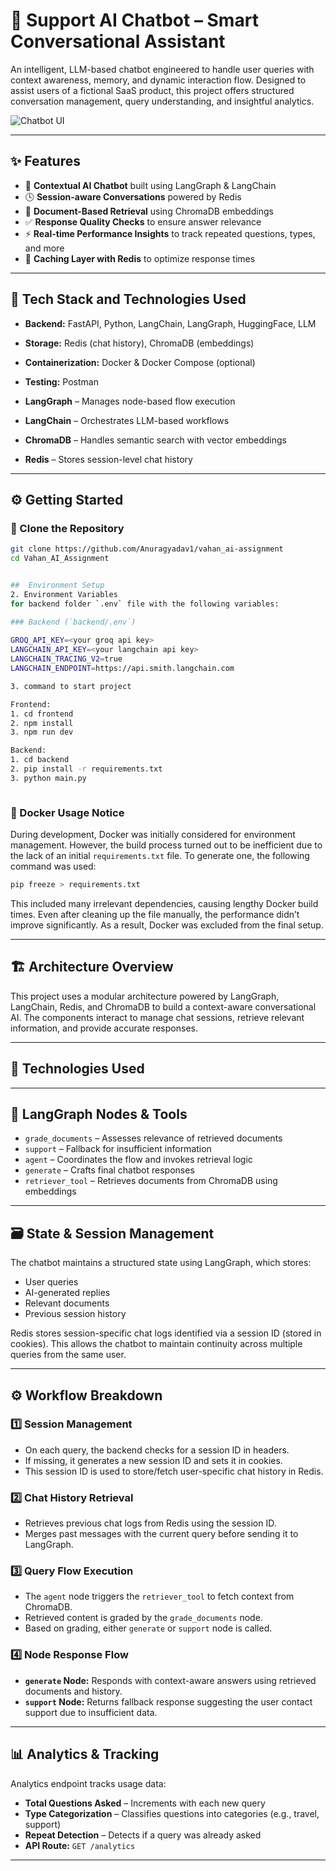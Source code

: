 # 🤖 Support AI Chatbot – Smart Conversational Assistant

An intelligent, LLM-based chatbot engineered to handle user queries with context awareness, memory, and dynamic interaction flow. Designed to assist users of a fictional SaaS product, this project offers structured conversation management, query understanding, and insightful analytics.

![Chatbot UI](https://github.com/user-attachments/assets/0013de1f-8904-4b84-80cd-7cd63a948286)

---

## ✨ Features

- 🧠 **Contextual AI Chatbot** built using LangGraph & LangChain  
- 🕓 **Session-aware Conversations** powered by Redis   
- 📂 **Document-Based Retrieval** using ChromaDB embeddings  
- ✅ **Response Quality Checks** to ensure answer relevance  
- ⚡ **Real-time Performance Insights** to track repeated questions, types, and more  
- 🚀 **Caching Layer with Redis** to optimize response times

---

## 🧰 Tech Stack and Technologies Used

- **Backend:** FastAPI, Python, LangChain, LangGraph, HuggingFace, LLM  
- **Storage:** Redis (chat history), ChromaDB (embeddings)  
- **Containerization:** Docker & Docker Compose (optional)  
- **Testing:** Postman

- **LangGraph** – Manages node-based flow execution
- **LangChain** – Orchestrates LLM-based workflows
- **ChromaDB** – Handles semantic search with vector embeddings
- **Redis** – Stores session-level chat history 

---

## ⚙️ Getting Started

### 🔄 Clone the Repository

```bash
git clone https://github.com/Anuragyadav1/vahan_ai-assignment
cd Vahan_AI_Assignment


##  Environment Setup
2. Environment Variables 
for backend folder `.env` file with the following variables:  

### Backend (`backend/.env`)
 
GROQ_API_KEY=<your groq api key>
LANGCHAIN_API_KEY=<your langchain api key>
LANGCHAIN_TRACING_V2=true
LANGCHAIN_ENDPOINT=https://api.smith.langchain.com

3. command to start project

Frontend:
1. cd frontend
2. npm install
3. npm run dev

Backend:
1. cd backend
2. pip install -r requirements.txt
3. python main.py



```
### 🐳 Docker Usage Notice  
During development, Docker was initially considered for environment management. However, the build process turned out to be inefficient due to the lack of an initial `requirements.txt` file. To generate one, the following command was used:

```sh
pip freeze > requirements.txt
```

This included many irrelevant dependencies, causing lengthy Docker build times. Even after cleaning up the file manually, the performance didn’t improve significantly. As a result, Docker was excluded from the final setup.

---

## 🏗 Architecture Overview

This project uses a modular architecture powered by LangGraph, LangChain, Redis, and ChromaDB to build a context-aware conversational AI. The components interact to manage chat sessions, retrieve relevant information, and provide accurate responses.

---

## 🔧 Technologies Used



---

## 🧩 LangGraph Nodes & Tools

- `grade_documents` – Assesses relevance of retrieved documents
- `support` – Fallback for insufficient information
- `agent` – Coordinates the flow and invokes retrieval logic
- `generate` – Crafts final chatbot responses
- `retriever_tool` – Retrieves documents from ChromaDB using embeddings

---

## 🗃 State & Session Management

The chatbot maintains a structured state using LangGraph, which stores:

- User queries
- AI-generated replies
- Relevant documents
- Previous session history

Redis stores session-specific chat logs identified via a session ID (stored in cookies). This allows the chatbot to maintain continuity across multiple queries from the same user.

---

## ⚙️ Workflow Breakdown

### 1️⃣ Session Management

- On each query, the backend checks for a session ID in headers.
- If missing, it generates a new session ID and sets it in cookies.
- This session ID is used to store/fetch user-specific chat history in Redis.

### 2️⃣ Chat History Retrieval

- Retrieves previous chat logs from Redis using the session ID.
- Merges past messages with the current query before sending it to LangGraph.

### 3️⃣ Query Flow Execution

- The `agent` node triggers the `retriever_tool` to fetch context from ChromaDB.
- Retrieved content is graded by the `grade_documents` node.
- Based on grading, either `generate` or `support` node is called.

### 4️⃣ Node Response Flow

- **`generate` Node:** Responds with context-aware answers using retrieved documents and history.
- **`support` Node:** Returns fallback response suggesting the user contact support due to insufficient data.

---

## 📊 Analytics & Tracking

Analytics endpoint tracks usage data:

- **Total Questions Asked** – Increments with each new query
- **Type Categorization** – Classifies questions into categories (e.g., travel, support)
- **Repeat Detection** – Detects if a query was already asked
- **API Route:** `GET /analytics`


---




 
